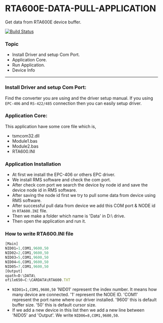 # RTA600E-DATA-PULL-APPLICATION
Get data from RTA600E device buffer.

[![Build Status](https://travis-ci.org/joemccann/dillinger.svg?branch=master)](https://travis-ci.org/joemccann/dillinger)

### Topic
- Install Driver and setup Com Port.
- Application Core.
- Run Application.
- Device Info

---

### Install Driver and setup Com Port:

Find the converter you are using and the driver setup manual. If you using `EPC-406` and `RS-422/485` connection then you can easily setup driver.

### Application Core:

This application have some core file which is,
- tsmcom32.dll
- Module1.bas
- Module2.bas
- RTA600.INI

### Application Installation
- At first we install the EPC-406 or others EPC driver.
- We install RMS software and check the com port.
- After check com port we search the device by node id and save the device node id in RMS software.
- After saving the node id first we try to pull some data from device using RMS software.
- After successful pull data from device we add this COM port & NODE id in ```RTA600.INI``` file.
- Then we make a folder which name is 'Data' in D:\ drive.
- Then open the application and run it.

### How to write RTA600.INI file
```javascript
[Main]
NID01=1,COM1,9600,50
NID02=2,COM1,9600,50
NID03=5,COM1,9600,50
NID04=6,COM1,9600,50
NID05=7,COM1,9600,50
[Output]
opath=D:\DATA\
ofile650=C:\CARDATA\RTA600.TXT
```
- ```NID01=1,COM1,9600,50``` 'NID01' represent the index number. It means how many device are connected. '1' represent the NODE ID. 'COM1' represent the port name where our driver installed. '9600' this is default buffer size. '50' this is default cursor size.
- If we add a new device in this list then we add a new line between 'NID05' and 'Output'. We write ```NID06=8,COM1,9600,50```.

